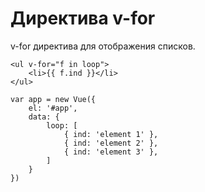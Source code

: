 # Директива v-for
v-for директива для отображения списков.

    <ul v-for="f in loop">
        <li>{{ f.ind }}</li>
    </ul>

    var app = new Vue({
        el: '#app',
        data: {
            loop: [
                { ind: 'element 1' },
                { ind: 'element 2' },
                { ind: 'element 3' },
            ]
        }
    })
